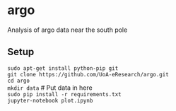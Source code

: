 # argo
Analysis of argo data near the south pole

## Setup
`sudo apt-get install python-pip git`  
`git clone https://github.com/UoA-eResearch/argo.git`  
`cd argo`  
`mkdir data` # Put data in here  
`sudo pip install -r requirements.txt`  
`jupyter-notebook plot.ipynb`  
